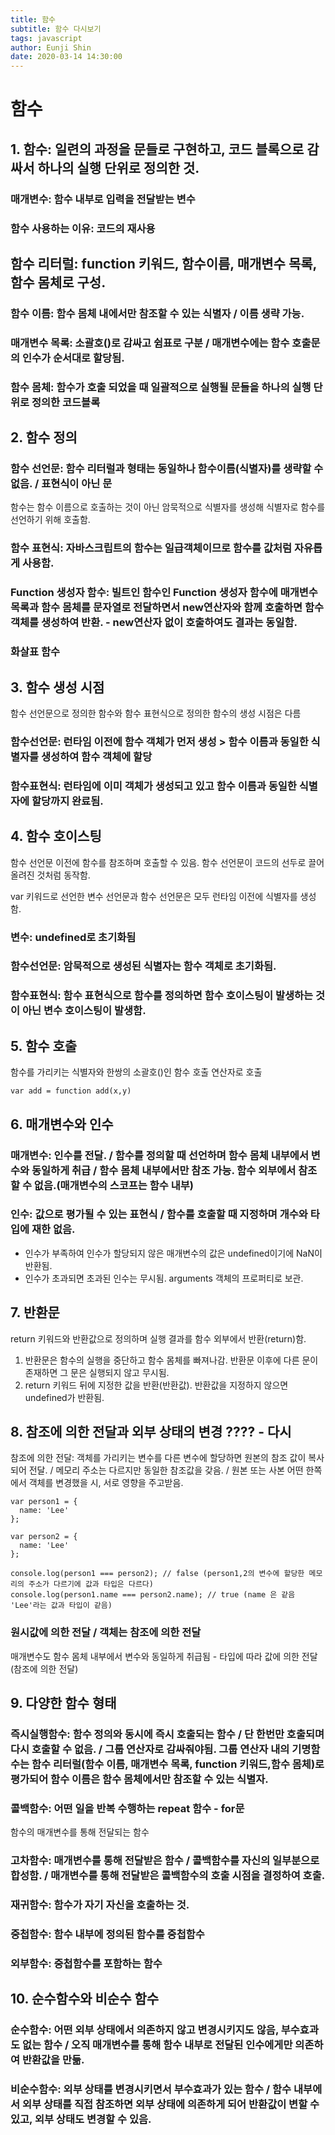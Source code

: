 ```yaml
---
title: 함수
subtitle: 함수 다시보기
tags: javascript
author: Eunji Shin
date: 2020-03-14 14:30:00
---
```


# 함수

## 1. 함수: 일련의 과정을 문들로 구현하고, 코드 블록으로 감싸서 하나의 실행 단위로 정의한 것.
### 매개변수: 함수 내부로 입력을 전달받는 변수
### 함수 사용하는 이유: 코드의 재사용

## 함수 리터럴: function 키워드, 함수이름, 매개변수 목록, 함수 몸체로 구성.
### 함수 이름: 함수 몸체 내에서만 참조할 수 있는 식별자 / 이름 생략 가능.
### 매개변수 목록: 소괄호()로 감싸고 쉼표로 구분 / 매개변수에는 함수 호출문의 인수가 순서대로 할당됨.
### 함수 몸체: 함수가 호출 되었을 때 일괄적으로 실행될 문들을 하나의 실행 단위로 정의한 코드블록

## 2. 함수 정의
### 함수 선언문: 함수 리터럴과 형태는 동일하나 함수이름(식별자)를 생략할 수 없음. / 표현식이 아닌 문
함수는 함수 이름으로 호출하는 것이 아닌 암묵적으로 식별자를 생성해 식별자로 함수를 선언하기 위해 호출함.
### 함수 표현식: 자바스크립트의 함수는 일급객체이므로 함수를 값처럼 자유롭게 사용함.
### Function 생성자 함수: 빌트인 함수인 Function 생성자 함수에 매개변수 목록과 함수 몸체를 문자열로 전달하면서 new연산자와 함께 호출하면 함수 객체를 생성하여 반환. - new연산자 없이 호출하여도 결과는 동일함.
### 화살표 함수

## 3. 함수 생성 시점
함수 선언문으로 정의한 함수와 함수 표현식으로 정의한 함수의 생성 시점은 다름
### 함수선언문: 런타임 이전에 함수 객체가 먼저 생성 > 함수 이름과 동일한 식별자를 생성하여 함수 객체에 할당
### 함수표현식: 런타임에 이미 객체가 생성되고 있고 함수 이름과 동일한 식별자에 할당까지 완료됨.

## 4. 함수 호이스팅
함수 선언문 이전에 함수를 참조하며 호출할 수 있음.
함수 선언문이 코드의 선두로 끌어 올려진 것처럼 동작함.

var 키워드로 선언한 변수 선언문과 함수 선언문은 모두 런타임 이전에 식별자를 생성함.
### 변수: undefined로 초기화됨
### 함수선언문: 암묵적으로 생성된 식별자는 함수 객체로 초기화됨.
### 함수표현식: 함수 표현식으로 함수를 정의하면 함수 호이스팅이 발생하는 것이 아닌 변수 호이스팅이 발생함.

## 5. 함수 호출
함수를 가리키는 식별자와 한쌍의 소괄호()인 함수 호출 연산자로 호출
```
var add = function add(x,y)
```

## 6. 매개변수와 인수
### 매개변수: 인수를 전달. / 함수를 정의할 때 선언하며 함수 몸체 내부에서 변수와 동일하게 취급 / 함수 몸체 내부에서만 참조 가능. 함수 외부에서 참조할 수 없음.(매개변수의 스코프는 함수 내부)
### 인수: 값으로 평가될 수 있는 표현식 / 함수를 호출할 때 지정하며 개수와 타입에 재한 없음.

- 인수가 부족하여 인수가 할당되지 않은 매개변수의 값은 undefined이기에 NaN이 반환됨.
- 인수가 초과되면 초과된 인수는 무시됨. arguments 객체의 프로퍼티로 보관.

## 7. 반환문
return 키워드와 반환값으로 정의하며 실행 결과를 함수 외부에서 반환(return)함.
1. 반환문은 함수의 실행을 중단하고 함수 몸체를 빠져나감. 반환문 이후에 다른 문이 존재하면 그 문은 실행되지 않고 무시됨.
2. return 키워드 뒤에 지정한 값을 반환(반환값). 반환값을 지정하지 않으면 undefined가 반환됨. 

## 8. 참조에 의한 전달과 외부 상태의 변경 ???? - 다시
참조에 의한 전달: 객체를 가리키는 변수를 다른 변수에 할당하면 원본의 참조 값이 복사되어 전달. / 메모리 주소는 다르지만 동일한 참조값을 갖음. / 원본 또는 사본 어떤 한쪽에서 객체를 변경했을 시, 서로 영향을 주고받음. 
```
var person1 = {
  name: 'Lee'
};

var person2 = {
  name: 'Lee'
};

console.log(person1 === person2); // false (person1,2의 변수에 할당한 메모리의 주소가 다르기에 값과 타입은 다르다)
console.log(person1.name === person2.name); // true (name 은 같음 'Lee'라는 값과 타입이 같음)
```

### 원시값에 의한 전달 / 객체는 참조에 의한 전달
매개변수도 함수 몸체 내부에서 변수와 동일하게 취급됨 - 타입에 따라 값에 의한 전달(참조에 의한 전달)

## 9. 다양한 함수 형태
### 즉시실행함수: 함수 정의와 동시에 즉시 호출되는 함수 / 단 한번만 호출되며 다시 호출할 수 없음. / 그룹 연산자로 감싸줘야됨. 그룹 연산자 내의 기명함수는 함수 리터럴(함수 이름, 매개변수 목록, function 키워드,함수 몸체)로 평가되어 함수 이름은 함수 몸체에서만 참조할 수 있는 식별자.

### 콜백함수: 어떤 일을 반복 수행하는 repeat 함수 - for문
함수의 매개변수를 통해 전달되는 함수
### 고차함수: 매개변수를 통해 전달받은 함수 / 콜백함수를 자신의 일부분으로 합성함. / 매개변수를 통해 전달받은 콜백함수의 호출 시점을 결정하여 호출.

### 재귀함수: 함수가 자기 자신을 호출하는 것.
### 중첩함수: 함수 내부에 정의된 함수를 중첩함수
### 외부함수: 중첩함수를 포함하는 함수

## 10. 순수함수와 비순수 함수
### 순수함수: 어떤 외부 상태에서 의존하지 않고 변경시키지도 않음, 부수효과도 없는 함수 / 오직 매개변수를 통해 함수 내부로 전달된 인수에게만 의존하여 반환값을 만듦.
### 비순수함수: 외부 상태를 변경시키면서 부수효과가 있는 함수 / 함수 내부에서 외부 상태를 직접 참조하면 외부 상태에 의존하게 되어 반환값이 변할 수 있고, 외부 상태도 변경할 수 있음.